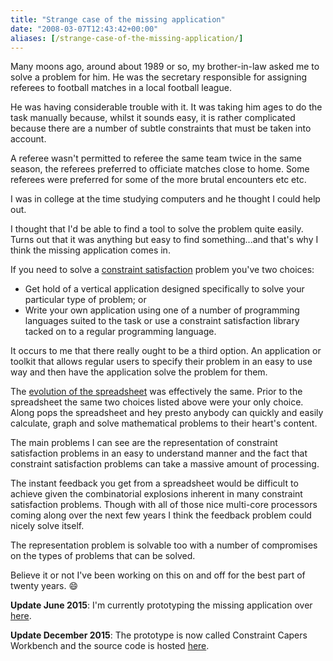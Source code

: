 ```yaml
---
title: "Strange case of the missing application"
date: "2008-03-07T12:43:42+00:00"
aliases: [/strange-case-of-the-missing-application/]
---
```


Many moons ago, around about 1989 or so, my brother-in-law asked me to solve a problem for him. He was the secretary responsible for assigning referees to football matches in a local football league.

He was having considerable trouble with it. It was taking him ages to do the task manually because, whilst it sounds easy, it is rather complicated because there are a number of subtle constraints that must be taken into account.

A referee wasn't permitted to referee the same team twice in the same season, the referees preferred to officiate matches close to home. Some referees were preferred for some of the more brutal encounters etc etc.

I was in college at the time studying computers and he thought I could help out.

I thought that I'd be able to find a tool to solve the problem quite easily. Turns out that it was anything but easy to find something...and that's why I think the missing application comes in.

If you need to solve a [constraint satisfaction](https://en.wikipedia.org/wiki/Constraint_satisfaction) problem you've two choices:

- Get hold of a vertical application designed specifically to solve your particular type of problem; or
- Write your own application using one of a number of programming languages suited to the task or use a constraint satisfaction library tacked on to a regular programming language.

It occurs to me that there really ought to be a third option. An application or toolkit that allows regular users to specify their problem in an easy to use way and then have the application solve the problem for them.

The [evolution of the spreadsheet](http://www.bricklin.com/history/saiidea.htm) was effectively the same. Prior to the spreadsheet the same two choices listed above were your only choice. Along pops the spreadsheet and hey presto anybody can quickly and easily calculate, graph and solve mathematical problems to their heart's content.

The main problems I can see are the representation of constraint satisfaction problems in an easy to understand manner and the fact that constraint satisfaction problems can take a massive amount of processing.

The instant feedback you get from a spreadsheet would be difficult to achieve given the combinatorial explosions inherent in many constraint satisfaction problems. Though with all of those nice multi-core processors coming along over the next few years I think the feedback problem could nicely solve itself.

The representation problem is solvable too with a number of compromises on the types of problems that can be solved.

Believe it or not I've been working on this on and off for the best part of twenty years. :smile:

**Update June 2015**: I'm currently prototyping the missing application over [here](https://github.com/digitalbricklayer/workbench).

**Update December 2015**: The prototype is now called Constraint Capers Workbench and the source code is hosted [here](https://github.com/digitalbricklayer/workbench).
